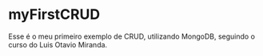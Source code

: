 # myFirstCRUD
Esse é o meu primeiro exemplo de CRUD, utilizando MongoDB, seguindo o curso do Luis Otavio Miranda.
